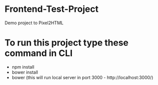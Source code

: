 # Frontend-Test-Project
Demo project to Pixel2HTML

# To run this project type these command in CLI
* npm install
* bower install
* bower (this will run local server in port 3000 - http://localhost:3000/)

